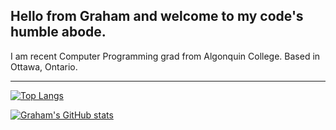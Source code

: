 ## Hello from Graham and welcome to my code's humble abode.

I am recent Computer Programming grad from Algonquin College. Based in Ottawa, Ontario.

---

[![Top Langs](https://github-readme-stats.vercel.app/api/top-langs/?username=gecodes&hide=java,html,css&theme=darcula)](https://github.com/anuraghazra/github-readme-stats)

[![Graham's GitHub stats](https://github-readme-stats.vercel.app/api?username=gecodes&theme=darcula)](https://github.com/anuraghazra/github-readme-stats)
